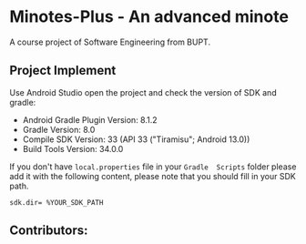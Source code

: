 # Minotes-Plus - An advanced minote
A course project of Software Engineering from BUPT.

## Project Implement

Use Android Studio open the project and check the version
of SDK and gradle: 

- Android Gradle Plugin Version: 8.1.2
- Gradle Version: 8.0
- Compile SDK Version: 33 (API 33 ("Tiramisu"; Android 13.0))
- Build Tools Version: 34.0.0

If you don't have `local.properties` file in your `Gradle 
Scripts` folder please add it with the following content,
please note that you should fill in your SDK path.
```
sdk.dir= %YOUR_SDK_PATH
```

## Contributors:
